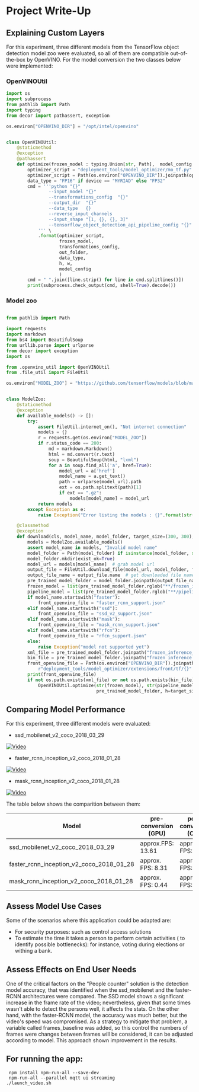 # Project Write-Up

## Explaining Custom Layers

For this experiment, three different models from the TensorFlow object detection model zoo were evaluated, so all of them are compatible out-of-the-box by OpenVINO. For the model conversion the two classes below were implemented:

### OpenVINOUtil

````python
import os
import subprocess
from pathlib import Path
import typing
from decor import pathassert, exception

os.environ["OPENVINO_DIR"] = "/opt/intel/openvino"


class OpenVINOUtil:
    @staticmethod
    @exception
    @pathassert
    def optimize(frozen_model : typing.Union[str, Path],  model_config : typing.Union[str, Path],transformations_config : typing.Union[str, Path], out_folder: typing.Union[str, Path], h=300, w=300, device="CPU"):
        optimizer_script = "deployment_tools/model_optimizer/mo_tf.py"
        optimizer_script = Path(os.environ["OPENVINO_DIR"]).joinpath(optimizer_script)
        data_type = "FP16" if device == "MYRIAD" else "FP32"
        cmd = '''python "{}" 
                --input_model "{}" 
                --transformations_config  "{}" 
                --output_dir  "{}"   
                --data_type   {}                            
                --reverse_input_channels
                --input_shape "[1, {}, {}, 3]"
                --tensorflow_object_detection_api_pipeline_config "{}"                
            ''' \
            .format(optimizer_script,
                    frozen_model,
                    transformations_config,
                    out_folder,
                    data_type,
                    h, w,
                    model_config
                    )
        cmd = " ".join([line.strip() for line in cmd.splitlines()])
        print(subprocess.check_output(cmd, shell=True).decode())
````

### Model zoo

```python

from pathlib import Path

import requests
import markdown
from bs4 import BeautifulSoup
from urllib.parse import urlparse
from decor import exception
import os

from .openvino_util import OpenVINOUtil
from .file_util import FileUtil

os.environ["MODEL_ZOO"] = "https://github.com/tensorflow/models/blob/master/research/object_detection/g3doc/detection_model_zoo.md"


class ModelZoo:
    @staticmethod
    @exception
    def available_models() -> []:
        try:
            assert FileUtil.internet_on(), "Not internet connection"
            models = {}
            r = requests.get(os.environ["MODEL_ZOO"])
            if r.status_code == 200:
                md = markdown.Markdown()
                html = md.convert(r.text)
                soup = BeautifulSoup(html, "lxml")
                for a in soup.find_all('a', href=True):
                    model_url = a['href']
                    model_name = a.get_text()
                    path = urlparse(model_url).path
                    ext = os.path.splitext(path)[1]
                    if ext == ".gz":
                        models[model_name] = model_url
            return models
        except Exception as e:
            raise Exception("Error listing the models : {}".format(str(e))) from e

    @classmethod
    @exception
    def download(cls, model_name, model_folder, target_size=(300, 300), device="CPU", force_download=False):
        models = ModelZoo.available_models()
        assert model_name in models, "Invalid model name"
        model_folder = Path(model_folder) if isinstance(model_folder, str) else model_folder
        model_folder.mkdir(exist_ok=True)
        model_url = models[model_name]  # grab model url
        output_file = FileUtil.download_file(model_url, model_folder, force=False)  # download pre-trained model
        output_file_name = output_file.name  # get downloaded file name
        pre_trained_model_folder = model_folder.joinpath(output_file_name[:output_file_name.find('.')])
        frozen_model = list(pre_trained_model_folder.rglob("**/frozen_inference_graph.pb"))[0]
        pipeline_model = list(pre_trained_model_folder.rglob("**/pipeline.config"))[0]
        if model_name.startswith("faster"):
            front_openvino_file = "faster_rcnn_support.json"
        elif model_name.startswith("ssd"):
            front_openvino_file = "ssd_v2_support.json"
        elif model_name.startswith("mask"):
            front_openvino_file = "mask_rcnn_support.json"
        elif model_name.startswith("rfcn"):
            front_openvino_file = "rfcn_support.json"
        else:
            raise Exception("model not supported yet")
        xml_file = pre_trained_model_folder.joinpath("frozen_inference_graph.xml")
        bin_file = pre_trained_model_folder.joinpath("frozen_inference_graph.bin")
        front_openvino_file = Path(os.environ["OPENVINO_DIR"]).joinpath(
            r"deployment_tools/model_optimizer/extensions/front/tf/{}".format(front_openvino_file))
        print(front_openvino_file)
        if not os.path.exists(xml_file) or not os.path.exists(bin_file) or force_download:
            OpenVINOUtil.optimize(str(frozen_model), str(pipeline_model), str(front_openvino_file),
                                  pre_trained_model_folder, h=target_size[0], w=target_size[1], device=device)

```


## Comparing Model Performance

For this experiment, three different models were evaluated:
- ssd_mobilenet_v2_coco_2018_03_29

[![Video](https://img.youtube.com/vi/6jV5GTaYTkI/0.jpg)](https://www.youtube.com/watch?v=6jV5GTaYTkI)

- faster_rcnn_inception_v2_coco_2018_01_28

[![Video](https://img.youtube.com/vi/QoMBHSoCDMs/0.jpg)](https://www.youtube.com/watch?v=QoMBHSoCDMs)

- mask_rcnn_inception_v2_coco_2018_01_28

[![Video](https://img.youtube.com/vi/7OoWQ8PV09U/0.jpg)](https://www.youtube.com/watch?v=7OoWQ8PV09U)

The table below shows the comparition between them:

| Model | pre-conversion (GPU) | post-conversion (CPU) |
| ------------- | ------------- | ------------- |
| ssd_mobilenet_v2_coco_2018_03_29  | approx.FPS: 13.61 | approx. FPS: 37.98 |
| faster_rcnn_inception_v2_coco_2018_01_28  | approx. FPS: 8.31 | approx. FPS: 6.73 |
| mask_rcnn_inception_v2_coco_2018_01_28  | approx. FPS: 0.44 |  approx. FPS: 1.87 |




## Assess Model Use Cases

Some of the scenarios where this application could be adapted are: 
- For security purposes: such as control access solutions
- To estimate the time it takes a person to perform certain activities ( to identify possible bottlenecks):  for instance, voting during elections or withing a bank.

## Assess Effects on End User Needs

One of the critical factors on the "People counter" solution is the detection model accuracy, that was identified when the ssd_mobilenet and the faster-RCNN architectures were compared. The SSD model shows a significant increase in the frame rate of the video; nevertheless, given that some times wasn't able to detect the persons well, it affects the stats. On the other hand, with the faster-RCNN model, the accuracy was much better, but the video's speed was compromised. As a strategy to mitigate that problem, a variable called frames_baseline was added, so this control the numbers of frames were changes between frames will be considered, it can be adjusted according to model. This approach shown improvement in the results.

## For running the app:

```commandline
 npm install npm-run-all --save-dev
 npm-run-all --parallel mqtt ui streaming
./launch_video.sh
```

